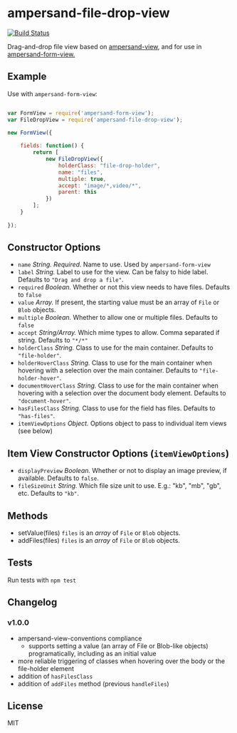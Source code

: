 # ampersand-file-drop-view

[![Build Status](https://travis-ci.org/dhritzkiv/ampersand-file-drop-view.svg?branch=master)](https://travis-ci.org/dhritzkiv/ampersand-file-drop-view)

Drag-and-drop file view based on [ampersand-view](https://github.com/AmpersandJS/ampersand-form-view), and for use in [ampersand-form-view.](https://github.com/AmpersandJS/ampersand-view)

## Example

Use with `ampersand-form-view`:

````javascript

var FormView = require('ampersand-form-view');
var FileDropView = require('ampersand-file-drop-view');

new FormView({
	
	fields: function() {
		return [
			new FileDropView({
				holderClass: "file-drop-holder",
				name: "files",
				multiple: true,
				accept: "image/*,video/*",
				parent: this
			})
		];
	}
	
});
````

## Constructor Options

- `name` _String._ *Required.* Name to use. Used by `ampersand-form-view`
- `label` _String._ Label to use for the view. Can be falsy to hide label. Defaults to `"Drag and drop a file"`.
- `required` _Boolean._ Whether or not this view needs to have files. Defaults to `false`
- `value` _Array._ If present, the starting value must be an array of `File` or `Blob` objects.
- `multiple` _Boolean._ Whether to allow one or multiple files. Defaults to `false`
- `accept` _String/Array._ Which mime types to allow. Comma separated if string. Defaults to `"*/*"`
- `holderClass` _String._ Class to use for the main container. Defaults to `"file-holder"`.
- `holderHoverClass` _String._ Class to use for the main container when hovering with a selection over the main container. Defaults to `"file-holder-hover"`.
- `documentHoverClass` _String._ Class to use for the main container when hovering with a selection over the document body element. Defaults to `"document-hover"`.
- `hasFilesClass` _String._ Class to use for the field has files. Defaults to `"has-files"`.
- `itemViewOptions` _Object._ Options object to pass to individual item views (see below)

## Item View Constructor Options (`itemViewOptions`)

- `displayPreview` _Boolean._ Whether or not to display an image preview, if available. Defaults to `false`.
- `fileSizeUnit` _String._  Which file size unit to use. E.g.: "kb", "mb", "gb", etc. Defaults to `"kb"`.

## Methods

- setValue(files) `files` is an _array_ of `File` or `Blob` objects.
- addFiles(files) `files` is an _array_ of `File` or `Blob` objects.

## Tests

Run tests with `npm test`

## Changelog

### v1.0.0

- ampersand-view-conventions compliance
	- supports setting a value (an array of File or Blob-like objects) programatically, including as an initial value
- more reliable triggering of classes when hovering over the body or the file-holder element
- addition of `hasFilesClass`
- addition of `addFiles` method (previous `handleFiles`)

## License

MIT
